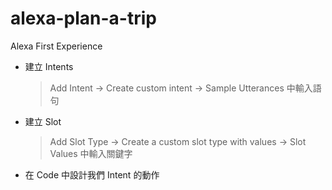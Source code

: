 # alexa-plan-a-trip
 Alexa First Experience
 - 建立 Intents
   > Add Intent -> Create custom intent -> Sample Utterances 中輸入語句
 - 建立 Slot
   > Add Slot Type -> Create a custom slot type with values -> Slot Values 中輸入關鍵字
 - 在 Code 中設計我們 Intent 的動作
